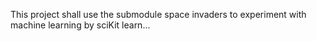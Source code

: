 This project shall use the submodule space invaders to experiment with machine learning by sciKit learn...

